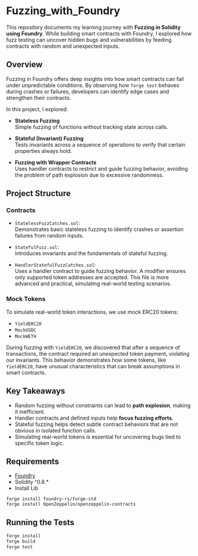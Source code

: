 # Fuzzing_with_Foundry

This repository documents my learning journey with **Fuzzing in Solidity using Foundry**. While building smart contracts with Foundry, I explored how fuzz testing can uncover hidden bugs and vulnerabilities by feeding contracts with random and unexpected inputs.

## Overview

Fuzzing in Foundry offers deep insights into how smart contracts can fail under unpredictable conditions. By observing how `forge test` behaves during crashes or failures, developers can identify edge cases and strengthen their contracts.

In this project, I explored:

- **Stateless Fuzzing**  
  Simple fuzzing of functions without tracking state across calls.

- **Stateful (Invariant) Fuzzing**  
  Tests invariants across a sequence of operations to verify that certain properties always hold.

- **Fuzzing with Wrapper Contracts**  
  Uses handler contracts to restrict and guide fuzzing behavior, avoiding the problem of path explosion due to excessive randomness.

## Project Structure

### Contracts

- `StatelessFuzzCatches.sol`:  
  Demonstrates basic stateless fuzzing to identify crashes or assertion failures from random inputs.

- `StatefulFuzz.sol`:  
  Introduces invariants and the fundamentals of stateful fuzzing.

- `HandlerStatefulFuzzCatches.sol`:  
  Uses a handler contract to guide fuzzing behavior. A modifier ensures only supported token addresses are accepted. This file is more advanced and practical, simulating real-world testing scenarios.

### Mock Tokens

To simulate real-world token interactions, we use mock ERC20 tokens:

- `YieldERC20`
- `MockUSDC`
- `MockWETH`

During fuzzing with `YieldERC20`, we discovered that after a sequence of transactions, the contract required an unexpected token payment, violating our invariants. This behavior demonstrates how some tokens, like `YieldERC20`, have unusual characteristics that can break assumptions in smart contracts.

## Key Takeaways

- Random fuzzing without constraints can lead to **path explosion**, making it inefficient.
- Handler contracts and defined inputs help **focus fuzzing efforts**.
- Stateful fuzzing helps detect subtle contract behaviors that are not obvious in isolated function calls.
- Simulating real-world tokens is essential for uncovering bugs tied to specific token logic.

## Requirements

- [Foundry](https://book.getfoundry.sh/)
- Solidity ^0.8.*
- Install Lib
```
forge install foundry-rs/forge-std
forge install OpenZeppelin/openzeppelin-contracts
```

## Running the Tests

```bash
forge install
forge build
forge test
```
